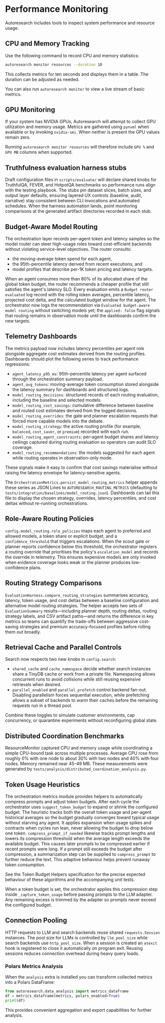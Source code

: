# Performance Monitoring

Autoresearch includes tools to inspect system performance and resource usage.

## CPU and Memory Tracking

Use the following command to record CPU and memory statistics:

```bash
autoresearch monitor resources --duration 10
```

This collects metrics for ten seconds and displays them in a table. The
duration can be adjusted as needed.

You can also run `autoresearch monitor` to view a live stream of basic metrics.

## GPU Monitoring

If your system has NVIDIA GPUs, Autoresearch will attempt to collect GPU
utilization and memory usage. Metrics are gathered using `pynvml` when
available or by invoking `nvidia-smi`. When neither is present the GPU values
remain zero.

Running `autoresearch monitor resources` will therefore include ``GPU %`` and
``GPU MB`` columns when supported.

## Truthfulness evaluation harness stubs

Draft configuration files in `scripts/evaluate/` will declare shared knobs for
TruthfulQA, FEVER, and HotpotQA benchmarks so performance runs align with the
testing playbook. The stubs pin dataset slices, batch sizes, and output layer
defaults, ensuring layered UX controls (baseline, audit, narrative) stay
consistent between CLI invocations and automated schedules. When the harness
automation lands, point monitoring comparisons at the generated artifact
directories recorded in each stub.

## Budget-Aware Model Routing

The orchestration layer records per-agent token and latency samples so the
model router can steer high-usage roles toward cost-efficient backends without
violating service-level objectives. The router consults:

- the moving-average token spend for each agent,
- the 95th-percentile latency derived from recent executions, and
- model profiles that describe per-1K token pricing and latency targets.

When an agent consumes more than 80% of its allocated share of the global token
budget, the router recommends a cheaper profile that still satisfies the
agent's latency SLO. Every evaluation emits a `Budget router evaluated` log
record with the rolling token averages, percentile latency, projected cost
delta, and the calculated budget window for the agent. The orchestrator now
logs the recommendation via `Evaluated budget-aware model routing` without
switching models yet; the `applied: false` flag signals that routing remains in
observation mode until the dashboards confirm the new targets.

## Telemetry Dashboards

The metrics payload now includes latency percentiles per agent role alongside
aggregate cost estimates derived from the routing profiles. Dashboards should
plot the following series to track performance regressions:

- `agent_latency_p95_ms`: 95th-percentile latency per agent surfaced through the
  orchestration summary payload.
- `agent_avg_tokens`: moving-average token consumption stored alongside the
  latency summary for dashboards and structured logs.
- `model_routing_decisions`: structured records of each routing evaluation,
  including the baseline and selected models.
- `model_routing_cost_savings`: cumulative difference between baseline and
  routed cost estimates derived from the logged decisions.
- `model_routing_overrides`: the gate and planner escalation requests that
  forced more capable models into the debate.
- `model_routing_strategy`: the active routing profile (for example,
  `balanced`, `cost_saver`, or `premium`) recorded with each run.
- `model_routing_agent_constraints`: per-agent budget shares and latency
  ceilings captured during routing evaluation so operators can audit SLO
  coverage.
- `model_routing_recommendations`: the models suggested for each agent while
  routing operates in observation-only mode.

These signals make it easy to confirm that cost savings materialise without
raising the latency envelope for latency-sensitive agents.

The `OrchestrationMetrics.persist_model_routing_metrics` helper appends these
series as JSON Lines to ``AUTORESEARCH_ROUTING_METRICS`` (defaulting to
``tests/integration/baselines/model_routing.json``). Dashboards can tail this
file to display the chosen strategy, overrides, latency percentiles, and cost
deltas without re-running orchestrations.

## Role-Aware Routing Policies

`config.model_routing.role_policies` maps each agent to preferred and allowed
models, a token share or explicit budget, and a `confidence_threshold` that
triggers escalations. When the scout gate or planner reports confidence below
this threshold, the orchestrator registers a routing override that prioritises
the policy's `escalation_model` and records the override in telemetry. This
ensures expensive models are only invoked when evidence coverage looks weak or
the planner produces low-confidence plans.

## Routing Strategy Comparisons

`EvaluationHarness.compare_routing_strategies` summarises accuracy, latency,
token usage, and cost deltas between a baseline configuration and alternative
model routing strategies. The helper accepts two sets of
`EvaluationSummary` results—including planner depth, routing deltas, routing
strategy labels, and CSV artifact paths—and returns the difference in key
metrics so teams can quantify the trade-offs between aggressive cost-saving
strategies and premium accuracy-focused profiles before rolling them out
broadly.

## Retrieval Cache and Parallel Controls

Search now respects two new knobs in `config.search`:

- `shared_cache` and `cache_namespace` decide whether search instances share a
  TinyDB cache or work from a private file. Namespacing allows concurrent runs
  to avoid collisions while still reusing expensive retrievals when desired.
- `parallel_enabled` and `parallel_prefetch` control backend fan-out. Disabling
  parallelism forces sequential execution, while prefetching allows a subset of
  backends to warm their caches before the remaining requests run in a thread
  pool.

Combine these toggles to simulate customer environments, cap concurrency, or
quarantine experiments without reconfiguring global state.

## Distributed Coordination Benchmarks

ResourceMonitor captured CPU and memory usage while coordinating a simple
CPU-bound task across multiple processes. Average CPU rose from roughly 0%
with one node to about 30% with two nodes and 40% with four nodes. Memory
remained near 45–49 MB. These measurements were generated by
`tests/analysis/distributed_coordination_analysis.py`.

## Token Usage Heuristics

The orchestration metrics module provides helpers to automatically compress
prompts and adjust token budgets. After each cycle the orchestrator uses
`suggest_token_budget` to expand or shrink the configured budget. The heuristic
tracks both the overall token usage and per-agent historical averages so the
budget gradually converges toward typical usage without starving any agent. It
applies expansion when usage spikes and contracts when cycles run lean, never
allowing the budget to drop below one token. `compress_prompt_if_needed`
likewise tracks prompt lengths and lowers its compression threshold when the
average length exceeds the available budget. This causes later prompts to be
compressed earlier if recent prompts were long. If a prompt still exceeds the
budget after compression, a summarization step can be supplied to
``compress_prompt`` to further reduce the text. This adaptive behaviour helps
prevent runaway token consumption.

See the Token Budget Helpers specification for the precise expected
behaviour of these algorithms and the accompanying unit tests.

When a token budget is set, the orchestrator applies this compression step
inside ``_capture_token_usage`` before passing prompts to the LLM adapter.
Any remaining excess is trimmed by the adapter so prompts never exceed the
configured budget.

## Connection Pooling

HTTP requests to LLM and search backends reuse shared `requests.Session`
instances. The pool size for LLMs is controlled by `llm_pool_size` while search
backends use `http_pool_size`. When a session is created an `atexit` hook is
registered to close it automatically on program exit. Reusing sessions reduces
connection overhead during heavy query loads.

### Polars Metrics Analysis

When the `analysis` extra is installed you can transform collected metrics into
a Polars DataFrame:

```python
from autoresearch.data_analysis import metrics_dataframe
df = metrics_dataframe(metrics, polars_enabled=True)
print(df)
```

This provides convenient aggregation and export capabilities for further
analysis.

